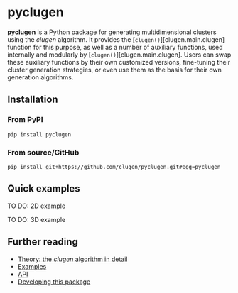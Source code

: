 # pyclugen

**pyclugen** is a Python package for generating multidimensional clusters using
the _clugen_ algorithm. It provides the [`clugen()`][clugen.main.clugen]
function for this purpose, as well as a number of auxiliary functions, used
internally and modularly by [`clugen()`][clugen.main.clugen]. Users can swap
these auxiliary functions by their own customized versions, fine-tuning their
cluster generation strategies, or even use them as the basis for their own
generation algorithms.

## Installation

### From PyPI

```text
pip install pyclugen
```

### From source/GitHub

```text
pip install git+https://github.com/clugen/pyclugen.git#egg=pyclugen
```

## Quick examples

TO DO: 2D example

TO DO: 3D example

## Further reading

* [Theory: the _clugen_ algorithm in detail](theory)
* [Examples](examples)
* [API](api)
* [Developing this package](dev)
